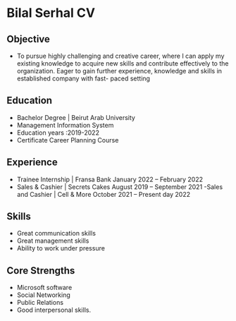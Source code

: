 # Bilal Serhal CV

## Objective 
- To pursue highly challenging and creative career, where I can apply my existing
knowledge to acquire new skills and contribute effectively to the organization. Eager
to gain further experience, knowledge and skills in established company with fast-
paced setting

## Education 
- Bachelor Degree | Beirut Arab University
- Management Information System
- Education years :2019-2022
- Certificate Career Planning Course

## Experience
- Trainee Internship | Fransa Bank January 2022 – February 2022
- Sales & Cashier | Secrets Cakes August 2019 – September 2021
-Sales and Cashier | Cell & More October 2021 – Present day 2022

## Skills
- Great communication skills
- Great management skills
- Ability to work under pressure

## Core Strengths
- Microsoft software
- Social  Networking
- Public Relations
- Good interpersonal skills.

